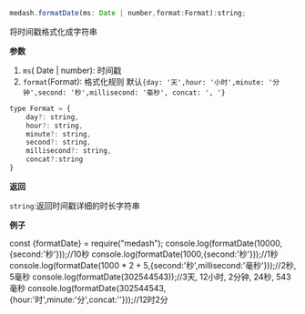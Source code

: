 ```js
medash.formatDate(ms: Date | number,format:Format):string;
```


将时间戳格式化成字符串

**参数**  
1. `ms`( Date | number): 时间戳
2. `format`(Format): 格式化规则 默认`{day: '天',hour: '小时',minute: '分钟',second: '秒',millisecond: '毫秒', concat: ', '}`
```js
type Format = {
    day?: string,
    hour?: string,
    minute?: string,
    second?: string,
    millisecond?: string,
    concat?:string
}
```
**返回**  

`string`:返回时间戳详细的时长字符串

  
**例子**  

<me-embed>
const {formatDate} = require("medash");
console.log(formatDate(10000,{second:'秒'}));//10秒
console.log(formatDate(1000,{second:'秒'}));//1秒
console.log(formatDate(1000 * 2 + 5,{second:'秒',millisecond:'毫秒'}));//2秒, 5毫秒
console.log(formatDate(302544543));//3天, 12小时, 2分钟, 24秒, 543毫秒
console.log(formatDate(302544543,{hour:'时',minute:'分',concat:''}));//12时2分
</me-embed>
